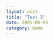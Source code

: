 ```yaml
---
layout: post
title: "Test 5"
date: 2005-05-05
category: 6eme
---
```


<div id="content>
        Well. Finally got around 2.
</div>

